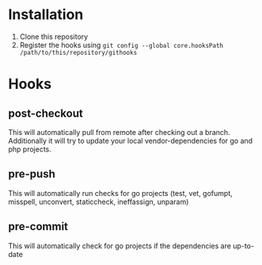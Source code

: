 # Installation
1. Clone this repository
2. Register the hooks using `git config --global core.hooksPath /path/to/this/repository/githooks`

# Hooks
## post-checkout
This will automatically pull from remote after checking out a branch.
Additionally it will try to update your local vendor-dependencies for go and php projects.

## pre-push
This will automatically run checks for go projects (test, vet, gofumpt, misspell, unconvert, staticcheck, ineffassign, unparam)

## pre-commit
This will automatically check for go projects if the dependencies are up-to-date
